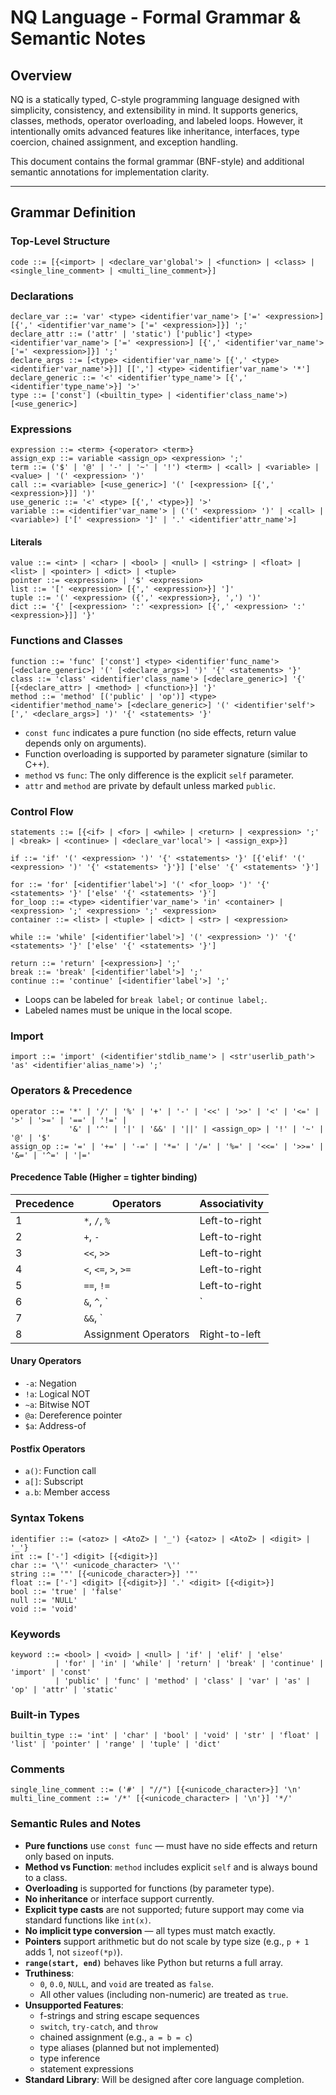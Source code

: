# NQ Language - Formal Grammar & Semantic Notes

## Overview

NQ is a statically typed, C-style programming language designed with simplicity, consistency, and extensibility in mind. It supports generics, classes, methods, operator overloading, and labeled loops. However, it intentionally omits advanced features like inheritance, interfaces, type coercion, chained assignment, and exception handling.

This document contains the formal grammar (BNF-style) and additional semantic annotations for implementation clarity.

---

## Grammar Definition

### Top-Level Structure
```bnf
code ::= [{<import> | <declare_var'global'> | <function> | <class> | <single_line_comment> | <multi_line_comment>}]
```

###  Declarations
```bnf
declare_var ::= 'var' <type> <identifier'var_name'> ['=' <expression>] [{',' <identifier'var_name'> ['=' <expression>]}] ';'
declare_attr ::= ('attr' | 'static') ['public'] <type> <identifier'var_name'> ['=' <expression>] [{',' <identifier'var_name'> ['=' <expression>]}] ';'
declare_args ::= [<type> <identifier'var_name'> [{',' <type> <identifier'var_name'>}]] [[','] <type> <identifier'var_name'> '*']
declare_generic ::= '<' <identifier'type_name'> [{',' <identifier'type_name'>}] '>'
type ::= ['const'] (<builtin_type> | <identifier'class_name'>) [<use_generic>]
```

###  Expressions
```bnf
expression ::= <term> {<operator> <term>}
assign_exp ::= variable <assign_op> <expression> ';'
term ::= ('$' | '@' | '-' | '~' | '!') <term> | <call> | <variable> | <value> | '(' <expression> ')'
call ::= <variable> [<use_generic>] '(' [<expression> [{',' <expression>}]] ')'
use_generic ::= '<' <type> [{',' <type>}] '>'
variable ::= <identifier'var_name'> | ('(' <expression> ')' | <call> | <variable>) ['[' <expression> ']' | '.' <identifier'attr_name'>]
```

#### Literals
```bnf
value ::= <int> | <char> | <bool> | <null> | <string> | <float> | <list> | <pointer> | <dict> | <tuple>
pointer ::= <expression> | '$' <expression>
list ::= '[' <expression> [{',' <expression>}] ']'
tuple ::= '(' <expression> ({',' <expression>}, ',') ')'
dict ::= '{' [<expression> ':' <expression> [{',' <expression> ':' <expression>}]] '}'
```

###  Functions and Classes
```bnf
function ::= 'func' ['const'] <type> <identifier'func_name'> [<declare_generic>] '(' [<declare_args>] ')' '{' <statements> '}'
class ::= 'class' <identifier'class_name'> [<declare_generic>] '{' [{<declare_attr> | <method> | <function>}] '}'
method ::= 'method' [('public' | 'op')] <type> <identifier'method_name'> [<declare_generic>] '(' <identifier'self'> [',' <declare_args>] ')' '{' <statements> '}'
```
- `const func` indicates a pure function (no side effects, return value depends only on arguments).
- Function overloading is supported by parameter signature (similar to C++).
- `method` vs `func`: The only difference is the explicit `self` parameter.
- `attr` and `method` are private by default unless marked `public`.

###  Control Flow
```bnf
statements ::= [{<if> | <for> | <while> | <return> | <expression> ';' | <break> | <continue> | <declare_var'local'> | <assign_exp>}]

if ::= 'if' '(' <expression> ')' '{' <statements> '}' [{'elif' '(' <expression> ')' '{' <statements> '}'}] ['else' '{' <statements> '}']

for ::= 'for' [<identifier'label'>] '(' <for_loop> ')' '{' <statements> '}' ['else' '{' <statements> '}']
for_loop ::= <type> <identifier'var_name'> 'in' <container> | <expression> ';' <expression> ';' <expression>
container ::= <list> | <tuple> | <dict> | <str> | <expression>

while ::= 'while' [<identifier'label'>] '(' <expression> ')' '{' <statements> '}' ['else' '{' <statements> '}']

return ::= 'return' [<expression>] ';'
break ::= 'break' [<identifier'label'>] ';'
continue ::= 'continue' [<identifier'label'>] ';'
```

- Loops can be labeled for `break label;` or `continue label;`.
- Labeled names must be unique in the local scope.

###  Import
```bnf
import ::= 'import' (<identifier'stdlib_name'> | <str'userlib_path'> 'as' <identifier'alias_name'>) ';'
```

###  Operators & Precedence
```bnf
operator ::= '*' | '/' | '%' | '+' | '-' | '<<' | '>>' | '<' | '<=' | '>' | '>=' | '==' | '!=' |
             '&' | '^' | '|' | '&&' | '||' | <assign_op> | '!' | '~' | '@' | '$'
assign_op ::= '=' | '+=' | '-=' | '*=' | '/=' | '%=' | '<<=' | '>>=' | '&=' | '^=' | '|='
```

#### Precedence Table (Higher = tighter binding)
| Precedence | Operators                     | Associativity       |
|------------|-------------------------------|---------------------|
| 1          | `*`, `/`, `%`                 | Left-to-right       |
| 2          | `+`, `-`                      | Left-to-right       |
| 3          | `<<`, `>>`                    | Left-to-right       |
| 4          | `<`, `<=`, `>`, `>=`          | Left-to-right       |
| 5          | `==`, `!=`                    | Left-to-right       |
| 6          | `&`, `^`, `|`                 | Left-to-right       |
| 7          | `&&`, `||`                    | Left-to-right       |
| 8          | Assignment Operators          | Right-to-left       |

#### Unary Operators
- `-a`: Negation
- `!a`: Logical NOT
- `~a`: Bitwise NOT
- `@a`: Dereference pointer
- `$a`: Address-of

#### Postfix Operators
- `a()`: Function call
- `a[]`: Subscript
- `a.b`: Member access

###  Syntax Tokens
```bnf
identifier ::= (<atoz> | <AtoZ> | '_') {<atoz> | <AtoZ> | <digit> | '_'}
int ::= ['-'] <digit> [{<digit>}]
char ::= '\'' <unicode_character> '\''
string ::= '"' [{<unicode_character>}] '"'
float ::= ['-'] <digit> [{<digit>}] '.' <digit> [{<digit>}]
bool ::= 'true' | 'false'
null ::= 'NULL'
void ::= 'void'
```

### Keywords
```bnf
keyword ::= <bool> | <void> | <null> | 'if' | 'elif' | 'else'
          | 'for' | 'in' | 'while' | 'return' | 'break' | 'continue' | 'import' | 'const'
          | 'public' | 'func' | 'method' | 'class' | 'var' | 'as' | 'op' | 'attr' | 'static'
```

### Built-in Types
```bnf
builtin_type ::= 'int' | 'char' | 'bool' | 'void' | 'str' | 'float' | 'list' | 'pointer' | 'range' | 'tuple' | 'dict'
```

### Comments
```bnf
single_line_comment ::= ('#' | "//") [{<unicode_character>}] '\n'
multi_line_comment ::= '/*' [{<unicode_character> | '\n'}] '*/'
```

###  Semantic Rules and Notes

- **Pure functions** use `const func` — must have no side effects and return only based on inputs.
- **Method vs Function**: `method` includes explicit `self` and is always bound to a class.
- **Overloading** is supported for functions (by parameter type).
- **No inheritance** or interface support currently.
- **Explicit type casts** are not supported; future support may come via standard functions like `int(x)`.
- **No implicit type conversion** — all types must match exactly.
- **Pointers** support arithmetic but do not scale by type size (e.g., `p + 1` adds 1, not `sizeof(*p)`).
- **`range(start, end)`** behaves like Python but returns a full array.
- **Truthiness**:
  - `0`, `0.0`, `NULL`, and `void` are treated as `false`.
  - All other values (including non-numeric) are treated as `true`.
- **Unsupported Features**:
  - f-strings and string escape sequences
  - `switch`, `try-catch`, and `throw`
  - chained assignment (e.g., `a = b = c`)
  - type aliases (planned but not implemented)
  - type inference
  - statement expressions
- **Standard Library**: Will be designed after core language completion.
